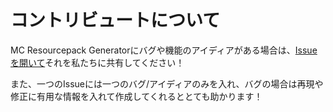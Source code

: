 # コントリビュートについて
MC Resourcepack Generatorにバグや機能のアイディアがある場合は、[Issueを開いて](https://github.com/ChenCMD/MC-Datapack-Utility/issues/new)それを私たちに共有してください！

また、一つのIssueには一つのバグ/アイディアのみを入れ、バグの場合は再現や修正に有用な情報を入れて作成してくれるととても助かります！